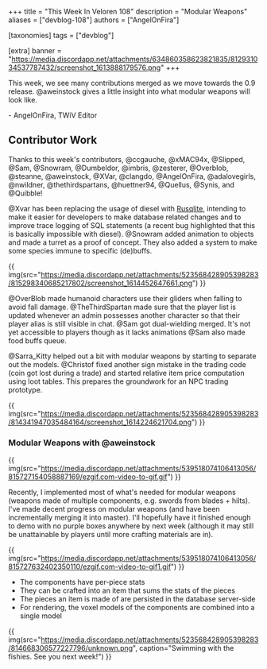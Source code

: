+++
title = "This Week In Veloren 108"
description = "Modular Weapons"
aliases = ["devblog-108"]
authors = ["AngelOnFira"]

[taxonomies]
tags = ["devblog"]

[extra]
banner = "https://media.discordapp.net/attachments/634860358623821835/812931034537787432/screenshot_1613888179576.png"
+++

This week, we see many contributions merged as we move towards the 0.9 release.
@aweinstock gives a little insight into what modular weapons will look like.

\- AngelOnFira, TWiV Editor

## Contributor Work

Thanks to this week's contributors, @ccgauche, @xMAC94x, @Slipped, @Sam,
@Snowram, @Dumbeldor, @imbris, @zesterer, @Overblob, @steanne, @aweinstock,
@XVar, @clangdo, @AngelOnFira, @adalovegirls, @nwildner, @thethirdspartans,
@huettner94, @Quellus, @Synis, and @Quibble!

@Xvar has been replacing the usage of diesel with
[Rusqlite](https://github.com/rusqlite/rusqlite), intending to make it easier
for developers to make database related changes and to improve trace logging of
SQL statements (a recent bug highlighted that this is basically impossible with
diesel). @Snowram added animation to objects and made a turret as a proof of
concept. They also added a system to make some species immune to specific
(de)buffs.

{{
  img(src="https://media.discordapp.net/attachments/523568428905398283/815298340685217802/screenshot_1614452647661.png")
}}

@OverBlob made humanoid characters use their gliders when falling to avoid fall
damage. @TheThirdSpartan made sure that the player list is updated whenever an
admin possesses another character so that their player alias is still visible in
chat. @Sam got dual-wielding merged. It's not yet accessible to players though
as it lacks animations @Sam also made food buffs queue.

@Sarra_Kitty helped out a bit with modular weapons by starting to separate out
the models. @Christof fixed another sign mistake in the trading code (coin got
lost during a trade) and started relative item price computation using loot
tables. This prepares the groundwork for an NPC trading prototype.

{{
  img(src="https://media.discordapp.net/attachments/523568428905398283/814341947035484164/screenshot_1614224621704.png")
}}

### Modular Weapons with @aweinstock

{{
  img(src="https://media.discordapp.net/attachments/539518074106413056/815727154058887169/ezgif.com-video-to-gif.gif")
}}

Recently, I implemented most of what's needed for modular weapons (weapons made
of multiple components, e.g. swords from blades + hilts). I've made decent
progress on modular weapons (and have been incrementally merging it into
master). I'll hopefully have it finished enough to demo with no purple boxes
anywhere by next week (although it may still be unattainable by players until
more crafting materials are in).

{{
  img(src="https://media.discordapp.net/attachments/539518074106413056/815727632402350110/ezgif.com-video-to-gif1.gif")
}}

- The components have per-piece stats
- They can be crafted into an item that sums the stats of the pieces
- The pieces an item is made of are persisted in the database server-side
- For rendering, the voxel models of the components are combined into a single
  model

{{
  img(src="https://media.discordapp.net/attachments/523568428905398283/814668306577227796/unknown.png",
  caption="Swimming with the fishies. See you next week!")
}}
